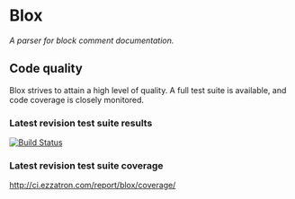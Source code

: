 # Blox

*A parser for block comment documentation.*

## Code quality

Blox strives to attain a high level of quality. A full test suite is
available, and code coverage is closely monitored.

### Latest revision test suite results
[![Build Status](https://secure.travis-ci.org/eloquent/blox.png)](http://travis-ci.org/eloquent/blox)

### Latest revision test suite coverage
<http://ci.ezzatron.com/report/blox/coverage/>
